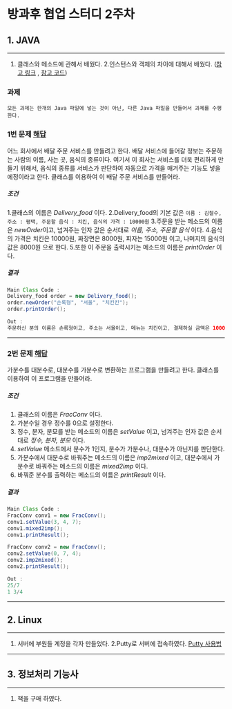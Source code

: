 방과후 협업 스터디 2주차
========================

## 1. JAVA
-------

1.	클래스와 메소드에 관해서 배웠다.
 2.인스턴스와 객체의 차이에 대해서 배웠다. ([참고 링크](http://dbnsecu.tistory.com/8) , [참고 코드](https://github.com/slg1119/Study/tree/master/week2/Java)\)

### 과제

`모든 과제는 한개의 Java 파일에 넣는 것이 아닌, 다른 Java 파일을 만들어서 과제를 수행한다.`

### 1번 문제 [해답](https://github.com/slg1119/Study/tree/master/week2/HomeWork/Q1)

어느 회사에서 배달 주문 서비스를 만들려고 한다. 배달 서비스에 들어갈 정보는 주문하는 사람의 이름, 사는 곳, 음식의 종류이다. 여기서 이 회사는 서비스를 더욱 편리하게 만들기 위해서, 음식의 종류를 서비스가 판단하여 자동으로 가격을 매겨주는 기능도 넣을 에정이라고 한다. 클래스를 이용하여 이 배달 주문 서비스를 만들어라.

##### 조건

1.클래스의 이름은 *Delivery_food* 이다.
2.Delivery_food의 기본 값은 `이름 : 김철수, 주소 : 평택, 주문할 음식 : 치킨, 음식의 가격 : 10000원`
3.주문을 받는 메소드의 이름은 *newOrder*이고, 넘겨주는 인자 값은 순서대로 *이름, 주소, 주문할 음식* 이다.
4.음식의 가격은 치킨은 10000원, 짜장면은 8000원, 피자는 15000원 이고, 나머지의 음식의 값은 8000원 으로 한다.
5.또한 이 주문을 출력시키는 메소드의 이름은 *printOrder* 이다.

##### 결과

```java
Main Class Code :
Delivery_food order = new Delivery_food();
order.newOrder("손록형", "서울", "치킨킨");
order.printOrder();

Out :
주문하신 분의 이름은 손록형이고, 주소는 서울이고, 메뉴는 치킨이고, 결제하실 금액은 10000원 입니다.
```

---

### 2번 문제 [해답](https://github.com/slg1119/Study/tree/master/week2/HomeWork/Q2)

가분수를 대분수로, 대분수를 가분수로 변환하는 프로그램을 만들려고 한다. 클래스를 이용하여 이 프로그램을 만들어라.

##### 조건 
1. 클래스의 이름은 *FracConv* 이다. 
2. 가분수일 경우 정수를 0으로 설정한다. 
3. 정수, 분자, 분모를 받는 메소드의 이름은 *setValue* 이고, 넘겨주는 인자 값은 순서대로 *정수, 분자, 분모* 이다. 
4. *setValue* 메소드에서 분수가 1인지, 분수가 가분수나, 대분수가 아닌지를 판단한다. 
5. 가분수에서 대분수로 바꿔주는 메소드의 이름은 *imp2mixed* 이고, 대분수에서 가분수로 바꿔주는 메소드의 이름은 *mixed2imp* 이다. 
6. 바꿔준 분수를 출력하는 메소드의 이름은 *printResult* 이다.

##### 결과

```java
Main Class Code :
FracConv conv1 = new FracConv();
conv1.setValue(3, 4, 7);
conv1.mixed2imp();
conv1.printResult();

FracConv conv2 = new FracConv();
conv2.setValue(0, 7, 4);
conv2.imp2mixed();
conv2.printResult();

Out :
25/7
1 3/4
```

---

## 2. Linux
--------

1.	서버에 부원들 계정을 각자 만들었다.
  2.Putty로 서버에 접속하였다. [Putty 사용법](http://suhjin.tistory.com/37)

---

## 3. 정보처리 기능사
------------------

1.	책을 구매 하였다.
